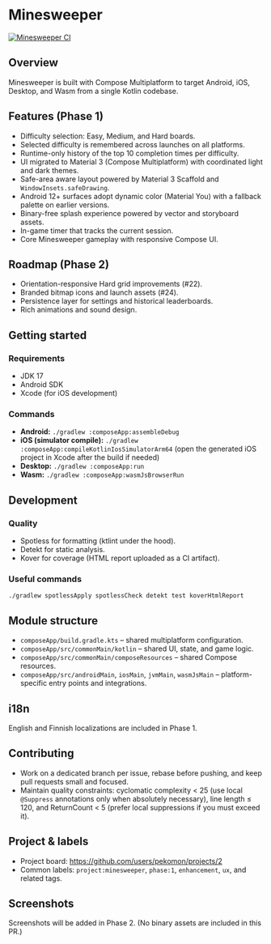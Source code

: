 # Minesweeper

[![Minesweeper CI](https://github.com/pekomon/Compose-Multiplatform-Projects/actions/workflows/minesweeper-ci.yml/badge.svg)](https://github.com/pekomon/Compose-Multiplatform-Projects/actions/workflows/minesweeper-ci.yml)

## Overview
Minesweeper is built with Compose Multiplatform to target Android, iOS, Desktop, and Wasm from a single Kotlin codebase.

## Features (Phase 1)
- Difficulty selection: Easy, Medium, and Hard boards.
- Selected difficulty is remembered across launches on all platforms.
- Runtime-only history of the top 10 completion times per difficulty.
- UI migrated to Material 3 (Compose Multiplatform) with coordinated light and dark themes.
- Safe-area aware layout powered by Material 3 Scaffold and `WindowInsets.safeDrawing`.
- Android 12+ surfaces adopt dynamic color (Material You) with a fallback palette on earlier versions.
- Binary-free splash experience powered by vector and storyboard assets.
- In-game timer that tracks the current session.
- Core Minesweeper gameplay with responsive Compose UI.

## Roadmap (Phase 2)
- Orientation-responsive Hard grid improvements (#22).
- Branded bitmap icons and launch assets (#24).
- Persistence layer for settings and historical leaderboards.
- Rich animations and sound design.

## Getting started
### Requirements
- JDK 17
- Android SDK
- Xcode (for iOS development)

### Commands
- **Android:** `./gradlew :composeApp:assembleDebug`
- **iOS (simulator compile):** `./gradlew :composeApp:compileKotlinIosSimulatorArm64` (open the generated iOS project in Xcode after the build if needed)
- **Desktop:** `./gradlew :composeApp:run`
- **Wasm:** `./gradlew :composeApp:wasmJsBrowserRun`

## Development
### Quality
- Spotless for formatting (ktlint under the hood).
- Detekt for static analysis.
- Kover for coverage (HTML report uploaded as a CI artifact).

### Useful commands
`./gradlew spotlessApply spotlessCheck detekt test koverHtmlReport`

## Module structure
- `composeApp/build.gradle.kts` – shared multiplatform configuration.
- `composeApp/src/commonMain/kotlin` – shared UI, state, and game logic.
- `composeApp/src/commonMain/composeResources` – shared Compose resources.
- `composeApp/src/androidMain`, `iosMain`, `jvmMain`, `wasmJsMain` – platform-specific entry points and integrations.

## i18n
English and Finnish localizations are included in Phase 1.

## Contributing
- Work on a dedicated branch per issue, rebase before pushing, and keep pull requests small and focused.
- Maintain quality constraints: cyclomatic complexity < 25 (use local `@Suppress` annotations only when absolutely necessary), line length ≤ 120, and ReturnCount < 5 (prefer local suppressions if you must exceed it).

## Project & labels
- Project board: https://github.com/users/pekomon/projects/2
- Common labels: `project:minesweeper`, `phase:1`, `enhancement`, `ux`, and related tags.

## Screenshots
Screenshots will be added in Phase 2. (No binary assets are included in this PR.)
